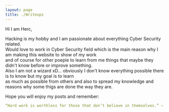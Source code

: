 ```yaml
---
layout: page
title: ./Writeups
---
```


Hi I am Herc,  

Hacking is my hobby and I am passionate about everything Cyber Security related.  
Would love to work in Cyber Security field which is the main reason why I am making this website to show of my work  
and of course for other poeple to learn from me things that maybe they didn't know before or improve something.  
Also I am not a wizard xD... obviously I don't know everything possible there is to know but my goal is to learn  
as much as possible from others and also to spread my knowledge and reasons why some thigs are done the way they are.  

Hope you will enjoy my posts and remember:  

```yaml
“Hard work is worthless for those that don’t believe in themselves.” – Naruto Uzumaki
```
